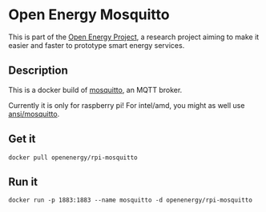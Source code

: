 # Open Energy Mosquitto

This is part of the [Open Energy Project](http://op-en.se/), a research project aiming to make it easier and faster to prototype smart energy services.

## Description

This is a docker build of [mosquitto](http://mosquitto.org/), an MQTT broker.

Currently it is only for raspberry pi! For intel/amd, you might as well use [ansi/mosquitto](https://hub.docker.com/r/ansi/mosquitto/).

## Get it
```
docker pull openenergy/rpi-mosquitto
```

## Run it
```
docker run -p 1883:1883 --name mosquitto -d openenergy/rpi-mosquitto
```
